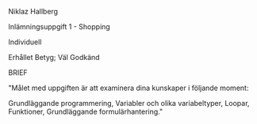 Niklaz Hallberg

Inlämningsuppgift 1 - Shopping 

Individuell 

Erhållet Betyg; Väl Godkänd

BRIEF

"Målet med uppgiften är att examinera dina kunskaper i följande moment:

Grundläggande programmering, 
Variabler och olika variabeltyper, 
Loopar,
Funktioner, 
Grundläggande formulärhantering."
